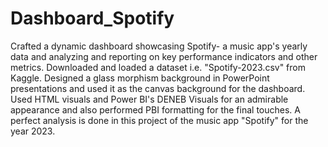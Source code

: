 # Dashboard_Spotify
Crafted a dynamic dashboard showcasing Spotify- a music app's yearly data and analyzing and reporting on key performance indicators and other metrics. 
Downloaded and loaded a dataset i.e. "Spotify-2023.csv" from Kaggle. Designed a glass morphism background in PowerPoint presentations and used it as the canvas background for the dashboard. Used HTML visuals and Power BI's DENEB Visuals for an admirable appearance and also performed PBI formatting for the final touches. 
A perfect analysis is done in this project of the music app "Spotify" for the year 2023.
